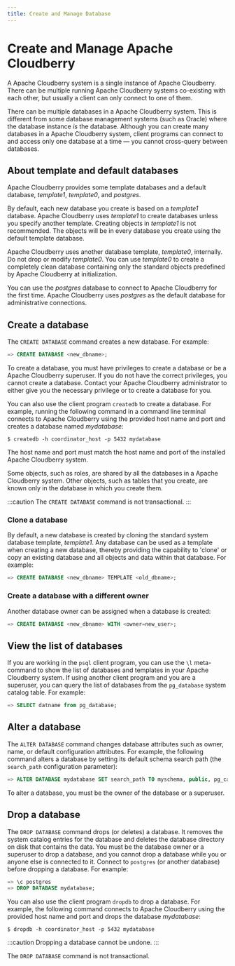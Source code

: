 ```yaml
---
title: Create and Manage Database
---
```


# Create and Manage Apache Cloudberry

A Apache Cloudberry system is a single instance of Apache Cloudberry. There can be multiple running Apache Cloudberry systems co-existing with each other, but usually a client can only connect to one of them.

There can be multiple databases in a Apache Cloudberry system. This is different from some database management systems (such as Oracle) where the database instance *is* the database. Although you can create many databases in a Apache Cloudberry system, client programs can connect to and access only one database at a time — you cannot cross-query between databases.

## About template and default databases

Apache Cloudberry provides some template databases and a default database, *template1*, *template0*, and *postgres*.

By default, each new database you create is based on a *template1* database. Apache Cloudberry uses *template1* to create databases unless you specify another template. Creating objects in *template1* is not recommended. The objects will be in every database you create using the default template database.

Apache Cloudberry uses another database template, *template0*, internally. Do not drop or modify *template0*. You can use *template0* to create a completely clean database containing only the standard objects predefined by Apache Cloudberry at initialization.

You can use the *postgres* database to connect to Apache Cloudberry for the first time. Apache Cloudberry uses *postgres* as the default database for administrative connections.

## Create a database 

The `CREATE DATABASE` command creates a new database. For example:

```sql
=> CREATE DATABASE <new_dbname>;
```

To create a database, you must have privileges to create a database or be a Apache Cloudberry superuser. If you do not have the correct privileges, you cannot create a database. Contact your Apache Cloudberry administrator to either give you the necessary privilege or to create a database for you.

You can also use the client program `createdb` to create a database. For example, running the following command in a command line terminal connects to Apache Cloudberry using the provided host name and port and creates a database named *mydatabase*:

```shell
$ createdb -h coordinator_host -p 5432 mydatabase
```

The host name and port must match the host name and port of the installed Apache Cloudberry system.

Some objects, such as roles, are shared by all the databases in a Apache Cloudberry system. Other objects, such as tables that you create, are known only in the database in which you create them.

:::caution
The `CREATE DATABASE` command is not transactional.
:::

### Clone a database 

By default, a new database is created by cloning the standard system database template, *template1*. Any database can be used as a template when creating a new database, thereby providing the capability to 'clone' or copy an existing database and all objects and data within that database. For example:

```sql
=> CREATE DATABASE <new_dbname> TEMPLATE <old_dbname>;
```

### Create a database with a different owner

Another database owner can be assigned when a database is created:

```sql
=> CREATE DATABASE <new_dbname> WITH <owner=new_user>;
```

## View the list of databases

If you are working in the `psql` client program, you can use the `\l` meta-command to show the list of databases and templates in your Apache Cloudberry system. If using another client program and you are a superuser, you can query the list of databases from the `pg_database` system catalog table. For example:

```sql
=> SELECT datname from pg_database;
```

## Alter a database

The `ALTER DATABASE` command changes database attributes such as owner, name, or default configuration attributes. For example, the following command alters a database by setting its default schema search path (the `search_path` configuration parameter):

```sql
=> ALTER DATABASE mydatabase SET search_path TO myschema, public, pg_catalog;
```

To alter a database, you must be the owner of the database or a superuser.

## Drop a database 

The `DROP DATABASE` command drops (or deletes) a database. It removes the system catalog entries for the database and deletes the database directory on disk that contains the data. You must be the database owner or a superuser to drop a database, and you cannot drop a database while you or anyone else is connected to it. Connect to `postgres` (or another database) before dropping a database. For example:

```sql
=> \c postgres
=> DROP DATABASE mydatabase;
```

You can also use the client program `dropdb` to drop a database. For example, the following command connects to Apache Cloudberry using the provided host name and port and drops the database *mydatabase*:

```shell
$ dropdb -h coordinator_host -p 5432 mydatabase
```

:::caution
Dropping a database cannot be undone.
:::

The `DROP DATABASE` command is not transactional.
